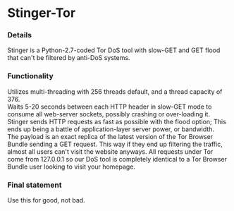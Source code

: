 # Stinger-Tor
<h3>Details</h3>
Stinger is a Python-2.7-coded Tor DoS tool with slow-GET and GET flood that can't be filtered by anti-DoS systems.<br>
<h3>Functionality</h3>
Utilizes multi-threading with 256 threads default, and a thread capacity of 376.<br>
Waits 5-20 seconds between each HTTP header in slow-GET mode to consume all web-server sockets, possibly crashing or over-loading it. Stinger sends HTTP requests as fast as possible with the flood option; This ends up being a battle of application-layer server power, or bandwidth.<br>
The payload is an exact replica of the latest version of the Tor Browser Bundle sending a GET request. This way if they end up filtering the traffic, almost all users can't visit the website anyways. All requests under Tor come from 127.0.0.1 so our DoS tool is completely identical to a Tor Browser Bundle user looking to visit your homepage.<br>
<h3>Final statement</h3>
Use this for good, not bad.<br>
